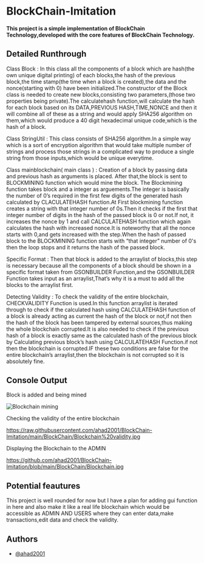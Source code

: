 # BlockChain-Imitation
#### This project is a simple implementation of BlockChain Technology,developed with the core features of BlockChain Technology. 

## Detailed Runthrough  
Class Block : In this class all the components of a block which are hash(the own unique digital printing) of each blocks,the hash of the previous block,the time stamp(the time when a block is created),the data and the nonce(starting with 0) have been initialized.The constructor of the Block class is needed to create new blocks,consisting two parameters,(those two properties being private).The calculatehash function,will calculate the hash for each block based on its DATA,PREVIOUS HASH,TIME,NONCE and then it will combine all of these as a string and would apply SHA256 algorithm on them,which would produce a 40 digit hexadecimal unique code,which is the hash of a block.

Class StringUtil : This class consists of SHA256 algorithm.In a simple way which is a sort of encryption algorithm that would take multiple number of strings and process those strings in a complicated way to produce a single string from those inputs,which would be unique everytime.

Class mainblockchain( main class ) : Creation of a block by passing data and previous hash as arguments is placed. After that,the block is sent to BLOCKMINING function which would mine the block.
The Blockmining function takes block and a integer as arguements.The integer is basically the number of 0’s required in the first few digits of the generated hash calculated by CLACULATEHASH function.At First blockmining function creates a string with that integer number of 0s.Then it checks if the first that integer number of digits in the hash of the passed block is 0 or not.If not, it increases the nonce by 1 and call CALCULATEHASH function which again calculates the hash with increased nonce.It is noteworthy that all the nonce starts with 0,and gets increased with the step.When the hash of passed block to the BLOCKMINING function starts with “that integer” number of 0's then the loop stops and it returns the hash of the passed block.

Specific Format : Then that block is added to the arraylist of blocks,this step is necessary because  all the components of a block should be shown in a specific format taken from GSONBUILDER Function,and the GSONBUILDER Function takes input as an arraylist,That’s why it is a must to add all the blocks to the arraylist first.

Detecting Validity : To check the validity of the entire blockchain, CHECKVALIDITY Function is used.In this function arraylist is iterated through to check if the calculated hash using CALCULATEHASH function of a block is already acting as current the hash of the block or not,if not then the hash of the block has been tampered by external sources,thus making the whole blockchain corrupted.It is also needed to check if the previous hash of a block is exactly same as the calculated hash of the previous block by Calculating previous block’s hash using CALCULATEHASH Function.if not then the blockchain is corrupted.IF these two conditions are false for the entire blockchain’s arraylist,then the blockchain is not corrupted so it is absolutely fine.

## Console Output 
Block is added and being mined 

![Blockchain mining](https://user-images.githubusercontent.com/81913695/194234229-19692d16-c2d5-4160-b271-fffc20be6922.jpg)

Checking the validity of the entire blockchain

https://raw.githubusercontent.com/ahad2001/BlockChain-Imitation/main/BlockChain/Blockchain%20validity.jpg

Displaying the Blockchain to the ADMIN

https://github.com/ahad2001/BlockChain-Imitation/blob/main/BlockChain/Blockchain.jpg

## Potential feautures 
This project is well rounded for now but I have a plan for adding gui function in here and also make it like a real life blockchain which would be accessible as ADMIN AND USERS where they can enter data,make transactions,edit data and check the validity.


## Authors
- [@ahad2001](https://github.com/ahad2001)
